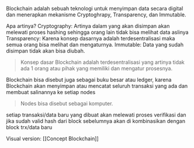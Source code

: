 Blockchain adalah sebuah teknologi untuk menyimpan data secara digital dan menerapkan mekanisme Cryptoghrapy, Transparency, dan Immutable.

Apa artinya?
Cryptography: Artinya dalam yang akan disimpan akan melewati proses hashing sehingga orang lain tidak bisa melihat data aslinya
Transparency: Karena konsep dasarnya adalah terdesentralisasi maka semua orang bisa melihat dan mengaturnya.
Immutable: Data yang sudah disimpan tidak akan bisa diubah.

> Konsep dasar Blockchain adalah terdesentralisasi yang artinya tidak ada 1 orang atau pihak yang memiliki dan mengatur prosesnya.

Blockchain bisa disebut juga sebagai buku besar atau ledger, karena Blockchain akan menyimpan atau mencatat seluruh transaksi yang ada dan membuat salinannya ke setiap nodes

> Nodes bisa disebut sebagai komputer.



setiap transaksi/data baru yang dibuat akan melewati proses verifikasi dan jika sudah valid hash dari block sebelumnya akan di kombinasikan dengan block trx/data baru

Visual version: [[Concept Blockchain]]